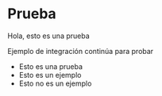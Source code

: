 # Prueba

Hola, esto es una prueba

Ejemplo de integración continúa para probar

* Esto es una prueba
* Esto es un ejemplo
* Esto no es un ejemplo

